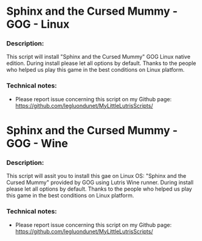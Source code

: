 # Sphinx and the Cursed Mummy - GOG - Linux

### Description:
This script will install "Sphinx and the Cursed Mummy" GOG Linux native edition.
During install please let all options by default.
Thanks to the people who helped us play this game in the best conditions on Linux platform.

### Technical notes:
- Please report issue concerning this script on my Github page:
https://github.com/legluondunet/MyLittleLutrisScripts/

# Sphinx and the Cursed Mummy - GOG - Wine

### Description:
This script will assit you to install this gae on Linux OS:
"Sphinx and the Cursed Mummy" provided by GOG using Lutris Wine runner.
During install please let all options by default.
Thanks to the people who helped us play this game in the best conditions on Linux platform.

### Technical notes:
- Please report issue concerning this script on my Github page:
https://github.com/legluondunet/MyLittleLutrisScripts/
